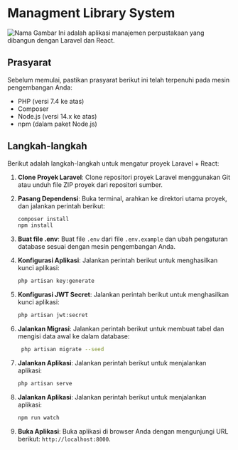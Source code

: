 # Managment Library System
![Nama Gambar](https://highlandlibrary.org/wp-content/uploads/2020/04/31707-2-scaled.jpg)
Ini adalah aplikasi manajemen perpustakaan yang dibangun dengan Laravel dan React.

## Prasyarat

Sebelum memulai, pastikan prasyarat berikut ini telah terpenuhi pada mesin pengembangan Anda:

- PHP (versi 7.4 ke atas)
- Composer
- Node.js (versi 14.x ke atas)
- npm (dalam paket Node.js)

## Langkah-langkah

Berikut adalah langkah-langkah untuk mengatur proyek Laravel + React:

1. **Clone Proyek Laravel**: Clone repositori proyek Laravel menggunakan Git atau unduh file ZIP proyek dari repositori sumber.

2. **Pasang Dependensi**: Buka terminal, arahkan ke direktori utama proyek, dan jalankan perintah berikut:

   ```bash
   composer install
   npm install
    ```
3. **Buat file .env**: Buat file `.env` dari file `.env.example` dan ubah pengaturan database sesuai dengan mesin pengembangan Anda.

4. **Konfigurasi Aplikasi**: Jalankan perintah berikut untuk menghasilkan kunci aplikasi:

   ```bash
   php artisan key:generate
   ```
5. **Konfigurasi JWT Secret**: Jalankan perintah berikut untuk menghasilkan kunci aplikasi:
     ```bash
   php artisan jwt:secret
   ```
6. **Jalankan Migrasi**: Jalankan perintah berikut untuk membuat tabel dan mengisi data awal ke dalam database:
   ```bash
    php artisan migrate --seed
    ```
7. **Jalankan Aplikasi**: Jalankan perintah berikut untuk menjalankan aplikasi:
    ```bash
    php artisan serve
    ```
8. **Jalankan Aplikasi**: Jalankan perintah berikut untuk menjalankan aplikasi:
    ```bash
    npm run watch
    ```
9. **Buka Aplikasi**: Buka aplikasi di browser Anda dengan mengunjungi URL berikut: `http://localhost:8000`.
